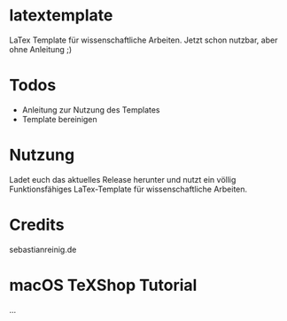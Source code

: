 # latextemplate
LaTex Template für wissenschaftliche Arbeiten. Jetzt schon nutzbar, aber ohne Anleitung ;)

# Todos
- Anleitung zur Nutzung des Templates
- Template bereinigen


# Nutzung
Ladet euch das aktuelles Release herunter und nutzt ein völlig Funktionsfähiges LaTex-Template für wissenschaftliche Arbeiten.

# Credits
sebastianreinig.de

# macOS TeXShop Tutorial

...